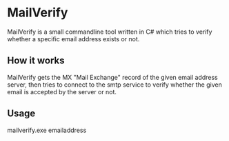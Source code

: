# MailVerify

MailVerify is a small commandline tool written in C# which tries to verify whether a specific email address exists or not.

## How it works

MailVerify gets the MX "Mail Exchange" record of the given email address server, then tries to connect to the smtp service to verify whether the given email is accepted by the server or not.

## Usage

mailverify.exe emailaddress
